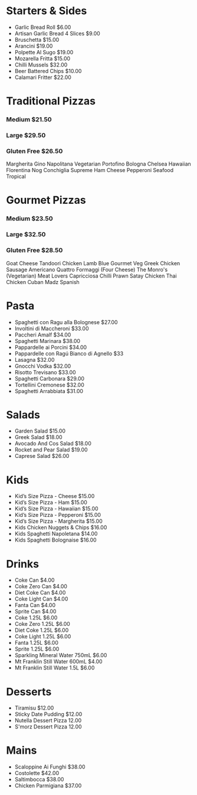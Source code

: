 # Starters & Sides
- Garlic Bread Roll
$6.00
- Artisan Garlic Bread 4 Slices
$9.00
- Bruschetta
$15.00
- Arancini
$19.00
- Polpette Al Sugo
$19.00
- Mozarella Fritta
$15.00
- Chilli Mussels
$32.00
- Beer Battered Chips
$10.00
- Calamari Fritter
$22.00
# Traditional Pizzas
### Medium $21.50
### Large $29.50
### Gluten Free $26.50
Margherita
Gino
Napolitana
Vegetarian
Portofino
Bologna
Chelsea
Hawaiian
Florentina
Nog
Conchiglia
Supreme
Ham
Cheese
Pepperoni
Seafood
Tropical
# Gourmet Pizzas
### Medium $23.50
### Large $32.50
### Gluten Free $28.50
Goat Cheese
Tandoori Chicken
Lamb
Blue
Gourmet Veg
Greek
Chicken
Sausage
Americano
Quattro Formaggi (Four Cheese)
The Monro's (Vegetarian)
Meat Lovers
Capricciosa
Chilli Prawn
Satay Chicken
Thai Chicken
Cuban
Madz
Spanish
# Pasta
- Spaghetti con Ragu alla Bolognese
$27.00
- Involtini di Maccheroni
$33.00
- Paccheri Amalf
$34.00
- Spaghetti Marinara
$38.00
- Pappardelle ai Porcini
$34.00
- Pappardelle con Ragú Bianco di Agnello
$33
- Lasagna
$32.00
- Gnocchi Vodka
$32.00
- Risotto Trevisano
$33.00
- Spaghetti Carbonara
$29.00
- Tortellini Cremonese
$32.00
- Spaghetti Arrabbiata
$31.00
# Salads
- Garden Salad
$15.00
- Greek Salad
$18.00
- Avocado And Cos Salad
$18.00
- Rocket and Pear Salad
$19.00
- Caprese Salad
$26.00
# Kids
- Kid’s Size Pizza - Cheese
$15.00
- Kid’s Size Pizza - Ham
$15.00
- Kid’s Size Pizza - Hawaiian
$15.00
- Kid’s Size Pizza - Pepperoni
$15.00
- Kid’s Size Pizza - Margherita
$15.00
- Kids Chicken Nuggets & Chips
$16.00
- Kids Spaghetti Napoletana
$14.00
- Kids Spaghetti Bolognaise
$16.00
# Drinks
- Coke Can
$4.00
- Coke Zero Can
$4.00
- Diet Coke Can
$4.00
- Coke Light Can
$4.00
- Fanta Can
$4.00
- Sprite Can
$4.00
- Coke 1.25L
$6.00
- Coke Zero 1.25L
$6.00
- Diet Coke 1.25L
$6.00
- Coke Light 1.25L
$6.00
- Fanta 1.25L
$6.00
- Sprite 1.25L
$6.00
- Sparkling Mineral Water 750mL
$6.00
- Mt Franklin Still Water 600mL
$4.00
- Mt Franklin Still Water 1.5L
$6.00
# Desserts
- Tiramisu
$12.00
- Sticky Date Pudding
$12.00
- Nutella Dessert Pizza
12.00
- S'morz Dessert Pizza
12.00
# Mains
- Scaloppine Ai Funghi
$38.00
- Costolette
$42.00
- Saltimbocca
$38.00
- Chicken Parmigiana
$37.00